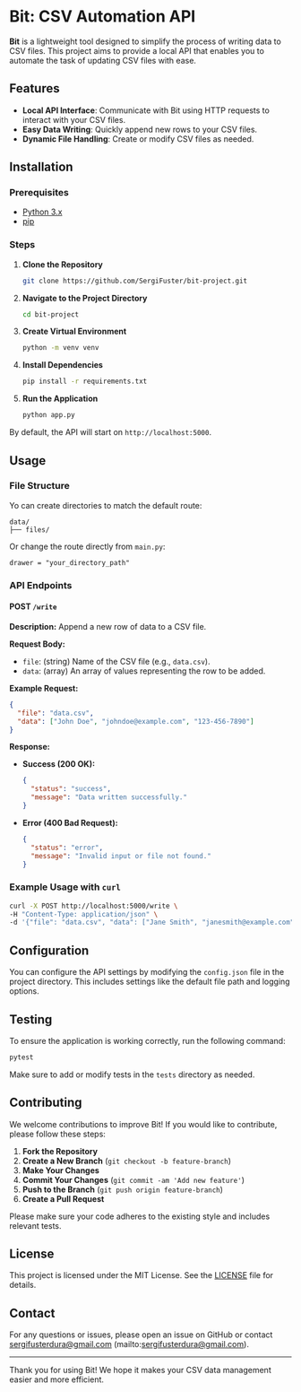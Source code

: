 # Bit: CSV Automation API

**Bit** is a lightweight tool designed to simplify the process of writing data to CSV files. This project aims to provide a local API that enables you to automate the task of updating CSV files with ease.

## Features

- **Local API Interface**: Communicate with Bit using HTTP requests to interact with your CSV files.
- **Easy Data Writing**: Quickly append new rows to your CSV files.
- **Dynamic File Handling**: Create or modify CSV files as needed.

## Installation

### Prerequisites

- [Python 3.x](https://www.python.org/downloads/)
- [pip](https://pip.pypa.io/en/stable/)

### Steps

1. **Clone the Repository**

   ```bash
   git clone https://github.com/SergiFuster/bit-project.git
   ```

2. **Navigate to the Project Directory**

   ```bash
   cd bit-project
   ```

3. **Create Virtual Environment**
   ```bash
   python -m venv venv
   ```
   
4. **Install Dependencies**

   ```bash
   pip install -r requirements.txt
   ```

5. **Run the Application**

   ```bash
   python app.py
   ```
   
By default, the API will start on `http://localhost:5000`.

## Usage

### File Structure

Yo can create directories to match the default route:
```
data/
├── files/
```

Or change the route directly from ```main.py```:
```
drawer = "your_directory_path"
```

### API Endpoints

#### POST `/write`

**Description:** Append a new row of data to a CSV file.

**Request Body:**

- `file`: (string) Name of the CSV file (e.g., `data.csv`).
- `data`: (array) An array of values representing the row to be added.

**Example Request:**

```json
{
  "file": "data.csv",
  "data": ["John Doe", "johndoe@example.com", "123-456-7890"]
}
```

**Response:**

- **Success (200 OK):**

  ```json
  {
    "status": "success",
    "message": "Data written successfully."
  }
  ```

- **Error (400 Bad Request):**

  ```json
  {
    "status": "error",
    "message": "Invalid input or file not found."
  }
  ```

### Example Usage with `curl`

```bash
curl -X POST http://localhost:5000/write \
-H "Content-Type: application/json" \
-d '{"file": "data.csv", "data": ["Jane Smith", "janesmith@example.com", "098-765-4321"]}'
```

## Configuration

You can configure the API settings by modifying the `config.json` file in the project directory. This includes settings like the default file path and logging options.

## Testing

To ensure the application is working correctly, run the following command:

```bash
pytest
```

Make sure to add or modify tests in the `tests` directory as needed.

## Contributing

We welcome contributions to improve Bit! If you would like to contribute, please follow these steps:

1. **Fork the Repository**
2. **Create a New Branch** (`git checkout -b feature-branch`)
3. **Make Your Changes**
4. **Commit Your Changes** (`git commit -am 'Add new feature'`)
5. **Push to the Branch** (`git push origin feature-branch`)
6. **Create a Pull Request**

Please make sure your code adheres to the existing style and includes relevant tests.

## License

This project is licensed under the MIT License. See the [LICENSE](LICENSE) file for details.

## Contact

For any questions or issues, please open an issue on GitHub or contact sergifusterdura@gmail.com (mailto:sergifusterdura@gmail.com).

---

Thank you for using Bit! We hope it makes your CSV data management easier and more efficient.
